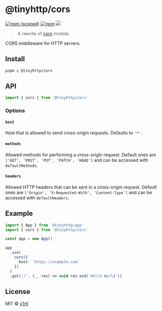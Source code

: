 # @tinyhttp/cors

[![npm (scoped)](https://img.shields.io/npm/v/@tinyhttp/cors?style=flat-square)](npmjs.com/package/@tinyhttp/cors) [![npm](https://img.shields.io/npm/dt/@tinyhttp/cors?style=flat-square)](npmjs.com/package/@tinyhttp/cors) [![](https://img.shields.io/badge/website-visit-hotpink?style=flat-square)](https://tinyhttp.v1rtl.site/mw/cors)

> A rewrite of [cors](https://github.com/expressjs/cors) module.

CORS middleware for HTTP servers.

## Install

```sh
pnpm i @tinyhttp/cors
```

## API

```ts
import { cors } from '@tinyhttp/cors'
```

### Options

#### `host`

Host that is allowed to send cross-origin requests. Defaults to `'*'`.

#### `methods`

Allowed methods for performing a cross-origin request. Default ones are `['GET', 'POST', 'PUT', 'PATCH', 'HEAD']` and can be accessed with `defaultMethods`.

#### `headers`

Allowed HTTP headers that can be sent in a cross-origin request. Default ones are `['Origin', 'X-Requested-With', 'Content-Type']` and can be accessed with `defaultHeaders`.

## Example

```ts
import { App } from '@tinyhttp/app'
import { cors } from '@tinyhttp/cors'

const app = new App()

app
  .use(
    cors({
      host: 'https://example.com'
    })
  )
  .get('/', (_, res) => void res.end('Hello World'))
```

## License

MIT © [v1rtl](https://v1rtl.site)
